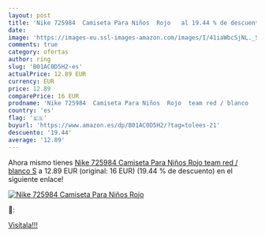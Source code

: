 ```yaml
---
layout: post
title: 'Nike 725984  Camiseta Para Niños  Rojo   al 19.44 % de descuento'
date: 
image: 'https://images-eu.ssl-images-amazon.com/images/I/41iaWbcSjNL._SL200_.jpg'
comments: true
category: ofertas
author: ring
slug: 'B01AC0D5H2-es'
actualPrice: 12.89 EUR
currency: EUR
price: 12.89
comparePrice: 16 EUR
prodname: 'Nike 725984  Camiseta Para Niños  Rojo  team red / blanco   S'
country: 'es'
flag: '🇪🇸'
buyurl: 'https://www.amazon.es/dp/B01AC0D5H2/?tag=tolees-21'
descuento: '19.44'
average: '12.89'
---
```


Ahora mismo tienes [Nike 725984  Camiseta Para Niños  Rojo  team red / blanco   S](https://www.amazon.es/dp/B01AC0D5H2/?tag=tolees-21) a 12.89 EUR (original: 16 EUR) (19.44 %  de descuento) en el siguiente enlace!

[![Nike 725984  Camiseta Para Niños  Rojo  ](https://images-eu.ssl-images-amazon.com/images/I/41iaWbcSjNL._SL200_.jpg)](https://www.amazon.es/dp/B01AC0D5H2/?tag=tolees-21)

🔎:


[Visítala!!!](https://www.amazon.es/dp/B01AC0D5H2/?tag=tolees-21)
